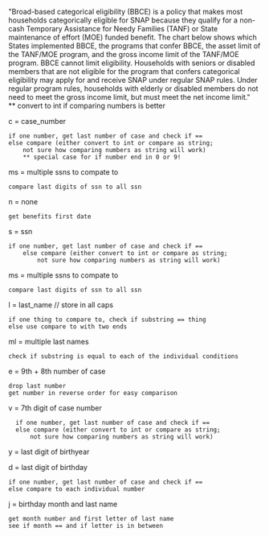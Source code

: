 "Broad-based categorical eligibility (BBCE) is a policy that makes most households categorically eligible for SNAP because they qualify for a non-cash Temporary Assistance for Needy Families (TANF) or State maintenance of effort (MOE) funded benefit. The chart below shows which States implemented BBCE, the programs that confer BBCE, the asset limit of the TANF/MOE program, and the gross income limit of the TANF/MOE program.
BBCE cannot limit eligibility. Households with seniors or disabled members that are not eligible for the program that confers categorical eligibility may apply for and receive SNAP under regular SNAP rules. Under regular program rules, households with elderly or disabled members do not need to meet the gross income limit, but must meet the net income limit."			 
    ** convert to int if comparing numbers is better

c = case_number
    
    if one number, get last number of case and check if ==
    else compare (either convert to int or compare as string;
        not sure how comparing numbers as string will work)
        ** special case for if number end in 0 or 9!
ms = multiple ssns to compate to
    
    compare last digits of ssn to all ssn
    
n = none

    get benefits first date
    
s = ssn
    
    if one number, get last number of case and check if ==
        else compare (either convert to int or compare as string;
            not sure how comparing numbers as string will work)
            
ms = multiple ssns to compate to
    
    compare last digits of ssn to all ssn
            
l = last_name // store in all caps
    
    if one thing to compare to, check if substring == thing
    else use compare to with two ends
    
ml = multiple last names

    check if substring is equal to each of the individual conditions
    
e = 9th + 8th number of case
    
    drop last number
    get number in reverse order for easy comparison
    
v = 7th digit of case number
    
      if one number, get last number of case and check if ==
      else compare (either convert to int or compare as string;
          not sure how comparing numbers as string will work)


y = last digit of birthyear


d = last digit of birthday
    
    if one number, get last number of case and check if ==
    else compare to each individual number

j = birthday month and last name
    
    get month number and first letter of last name
    see if month == and if letter is in between
    